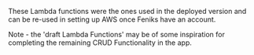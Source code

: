 These Lambda functions were the ones used in the deployed version and can be re-used in setting up AWS once Feniks have an account.

Note - the 'draft Lambda Functions' may be of some inspiration for completing the remaining CRUD Functionality in the app.
